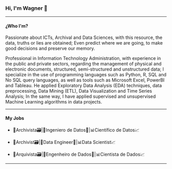 ### Hi, I'm Wagner 👋
____
####  ¿Who I'm?

Passionate about ICTs, Archival and Data Sciences, with this resource, the data, truths or lies are obtained; Even predict where we are going, to make good decisions and preserve our memory. 

Professional in Information Technology Administration, with experience in the public and private sectors, regarding the management of physical and electronic documents, structured, semi-structured and unstructured data; I specialize in the use of programming languages such as Python, R, SQL and No SQL query languages, as well as tools such as Microsoft Excel, PowerBI and Tableau. He applied Exploratory Data Analysis (EDA) techniques, data preprocessing, Data Mining (ETL), Data Visualization and Time Series Analysis; In the same way, I have applied supervised and unsupervised Machine Learning algorithms in data projects.
____
#### My Jobs

* 📑Archivista🗃️|💽Ingeniero de Datos💾|📊Científico de Datos📈

* 📑Archivist🗃️|💽Data Engineer💾|📊Data Scientist📈 

* 📑Arquivista🗃️|💽Engenheiro de Dados💾|📊Cientista de Dados📈 


____
<!--
**wagnerfv1117/wagnerfv1117** is a ✨ _special_ ✨ repository because its `README.md` (this file) appears on your GitHub profile.

Here are some ideas to get you started:

- 🔭 I’m currently working on ...
- 🌱 I’m currently learning ...
- 👯 I’m looking to collaborate on ...
- 🤔 I’m looking for help with ...
- 💬 Ask me about ...
- 📫 How to reach me: ...
- 😄 Pronouns: ...
- ⚡ Fun fact: ...
-->

